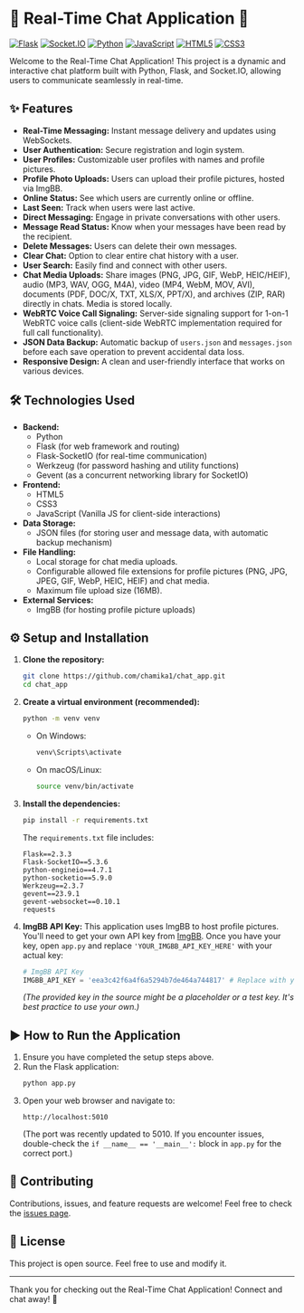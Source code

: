 # 🚀 Real-Time Chat Application 💬

[![Flask](https://img.shields.io/badge/Flask-000000?style=for-the-badge&logo=flask&logoColor=white)](https://flask.palletsprojects.com/)
[![Socket.IO](https://img.shields.io/badge/Socket.IO-010101?style=for-the-badge&logo=socket.io&logoColor=white)](https://socket.io/)
[![Python](https://img.shields.io/badge/Python-3776AB?style=for-the-badge&logo=python&logoColor=white)](https://www.python.org/)
[![JavaScript](https://img.shields.io/badge/JavaScript-F7DF1E?style=for-the-badge&logo=javascript&logoColor=black)](https://developer.mozilla.org/en-US/docs/Web/JavaScript)
[![HTML5](https://img.shields.io/badge/HTML5-E34F26?style=for-the-badge&logo=html5&logoColor=white)](https://developer.mozilla.org/en-US/docs/Web/Guide/HTML/HTML5)
[![CSS3](https://img.shields.io/badge/CSS3-1572B6?style=for-the-badge&logo=css3&logoColor=white)](https://developer.mozilla.org/en-US/docs/Web/CSS)

Welcome to the Real-Time Chat Application! This project is a dynamic and interactive chat platform built with Python, Flask, and Socket.IO, allowing users to communicate seamlessly in real-time.

## ✨ Features

*   **Real-Time Messaging:** Instant message delivery and updates using WebSockets.
*   **User Authentication:** Secure registration and login system.
*   **User Profiles:** Customizable user profiles with names and profile pictures.
*   **Profile Photo Uploads:** Users can upload their profile pictures, hosted via ImgBB.
*   **Online Status:** See which users are currently online or offline.
*   **Last Seen:** Track when users were last active.
*   **Direct Messaging:** Engage in private conversations with other users.
*   **Message Read Status:** Know when your messages have been read by the recipient.
*   **Delete Messages:** Users can delete their own messages.
*   **Clear Chat:** Option to clear entire chat history with a user.
*   **User Search:** Easily find and connect with other users.
*   **Chat Media Uploads:** Share images (PNG, JPG, GIF, WebP, HEIC/HEIF), audio (MP3, WAV, OGG, M4A), video (MP4, WebM, MOV, AVI), documents (PDF, DOC/X, TXT, XLS/X, PPT/X), and archives (ZIP, RAR) directly in chats. Media is stored locally.
*   **WebRTC Voice Call Signaling:** Server-side signaling support for 1-on-1 WebRTC voice calls (client-side WebRTC implementation required for full call functionality).
*   **JSON Data Backup:** Automatic backup of `users.json` and `messages.json` before each save operation to prevent accidental data loss.
*   **Responsive Design:** A clean and user-friendly interface that works on various devices.

## 🛠️ Technologies Used

*   **Backend:**
    *   Python
    *   Flask (for web framework and routing)
    *   Flask-SocketIO (for real-time communication)
    *   Werkzeug (for password hashing and utility functions)
    *   Gevent (as a concurrent networking library for SocketIO)
*   **Frontend:**
    *   HTML5
    *   CSS3
    *   JavaScript (Vanilla JS for client-side interactions)
*   **Data Storage:**
    *   JSON files (for storing user and message data, with automatic backup mechanism)
*   **File Handling:**
    *   Local storage for chat media uploads.
    *   Configurable allowed file extensions for profile pictures (PNG, JPG, JPEG, GIF, WebP, HEIC, HEIF) and chat media.
    *   Maximum file upload size (16MB).
*   **External Services:**
    *   ImgBB (for hosting profile picture uploads)

## ⚙️ Setup and Installation

1.  **Clone the repository:**
    ```bash
    git clone https://github.com/chamika1/chat_app.git
    cd chat_app
    ```

2.  **Create a virtual environment (recommended):**
    ```bash
    python -m venv venv
    ```
    *   On Windows:
        ```bash
        venv\Scripts\activate
        ```
    *   On macOS/Linux:
        ```bash
        source venv/bin/activate
        ```

3.  **Install the dependencies:**
    ```bash
    pip install -r requirements.txt
    ```
    The `requirements.txt` file includes:
    ```
    Flask==2.3.3
    Flask-SocketIO==5.3.6
    python-engineio==4.7.1
    python-socketio==5.9.0
    Werkzeug==2.3.7
    gevent==23.9.1
    gevent-websocket==0.10.1
    requests
    ```

4.  **ImgBB API Key:**
    This application uses ImgBB to host profile pictures. You'll need to get your own API key from [ImgBB](https://api.imgbb.com/).
    Once you have your key, open `app.py` and replace `'YOUR_IMGBB_API_KEY_HERE'` with your actual key:
    ```python
    # ImgBB API Key
    IMGBB_API_KEY = 'eea3c42f6a4f6a5294b7de464a744817' # Replace with your key if needed
    ```
    *(The provided key in the source might be a placeholder or a test key. It's best practice to use your own.)*

## ▶️ How to Run the Application

1.  Ensure you have completed the setup steps above.
2.  Run the Flask application:
    ```bash
    python app.py
    ```
3.  Open your web browser and navigate to:
    ```
    http://localhost:5010
    ```
    (The port was recently updated to 5010. If you encounter issues, double-check the `if __name__ == '__main__':` block in `app.py` for the correct port.)

## 🤝 Contributing

Contributions, issues, and feature requests are welcome! Feel free to check the [issues page](https://github.com/chamika1/chat_app/issues).

## 📝 License

This project is open source. Feel free to use and modify it.

---

Thank you for checking out the Real-Time Chat Application! Connect and chat away! 🎉
